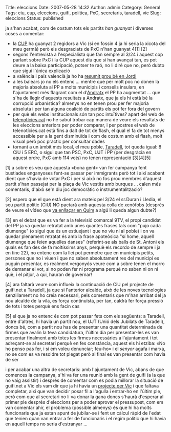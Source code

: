 Title: eleccions
Date: 2007-05-28 14:32
Author: admin
Category: General
Tags: ciu, cup, eleccions, guifi, política, PxC, secretaris, taradell, vic
Slug: eleccions
Status: published

ja s'han acabat, com de costum tots els partits *han guanyat* i diverses coses a comentar:

- la <a href="http://www.cup.cat" target="_blank" rel="noopener">CUP</a> ha guanyat 2 regidors a Vic (si en fossin 4 ja hi seria la xicota del meu germà) però els desgraciats de PxC n'han guanyat 4\[1\] \[2\]
- segons l'entrevista a l'especialista que fan sempre al 3/24 i aquest cop parlant sobre PxC i la CUP aquest diu que si han avançat tan, es pot deure a la baixa participació, potser te raó, no li diré que no, però dubto que sigui l'única explicació
- a valència i país valencià ja ho ha <a href="http://oskuro.net/blog/life/four-more-years-2007-05-28-01-10" target="_blank" rel="noopener">resumit prou bé en Jordi</a>
- a les balears jo no els entenc ... mentre que per molt poc no donen la majoria absoluta al PP a molts municipis i consells insulars, en l'ajuntament més flagrant com el d'<a href="http://www.locales2007.mir.es/muni/DMU040700599.htm" target="_blank" rel="noopener">Andratx</a> el PP ha augmentat ... que s'ha de llegir d'aquests resultats a Andratx, que ja els hi està bé la corrupció urbanística? almenys no en tenen prou per fer majoria absoluta i per tan alguna coalició de partits els pot fer fora del govern
- per què els webs institucionals són tan poc intuïtives? apart del web de <a href="http://www.telenoticies.cat" target="_blank" rel="noopener">telenotícies.cat</a> no he sabut trobar cap manera de veure els resultats de les eleccions anteriors per poder comparar, i per postres el web de telenotícies.cat està fins a dalt de tot de flash, el qual el fa de tot menys accessible per a la gent disminuïda i com de costum amb el flash, molt visual però poc pràctic per consultar dades
- tornant a un àmbit més local, el meu poble, <a href="http://www.locales2007.mir.es/muni/DMU090827899.htm" target="_blank" rel="noopener">Taradell</a>, tot queda igual: 8 CiU i 5 ERC, o sigui que tan PSC, PxC, UJT i PP (per desgràcia en aquest ordre, PxC amb 114 vots) no tenen representació \[3\]\[4\]\[5\]

\[1\] a sobre es veu que aquesta «bona gent» van fer campanya fent bustiades enganyoses fent-se passar per immigrants però tot i així acabant dient que s'havia de votar PxC i per si això no fos prou membres d'aquest partit s'han passejat per la plaça de Vic vestits amb burques ... calen més comentaris, d'això se'n diu joc democràtic o instrumentalització?

\[2\] espero que el que està dient ara mateix pel 3/24 el sr.Duran i Lledia, el seu partit polític (CiU) NO pactarà amb aquesta colla de xenòfobs (després de veure el vídeo que <a href="http://noguer.bloc.cat/post/2161/164900" target="_blank" rel="noopener">va enllaçar en Quim</a> a algú li queda algun dubte?)

\[3\] en el debat que es va fer a la televisió comarcal 9TV, el propi candidat del PP ja va quedar retratat amb unes quantes frases tals com "pujo cada diumenge" (o sigui que és un estiuejant i que no viu ni al poble) i on va quedar plenament retratat és amb la frase apoteòsica "sí home, aquell diumenge que feien aquelles danses" (referint-se als balls de St. Antoni els quals es fan des de fa moltíssims anys, perquè els recordo de sempre i ja en tinc 22), no entenc com la llei pot permetre que en municipis petits, persones que no i viuen i que no saben absolutament res del municipi es puguin presentar, es realment vergonyós veure com a sobre tenen el morro de demanar el vot, si no poden fer ni programa perquè no saben ni on ni què, i el pitjor, a qui, hauran de governar!

\[4\] ara faltarà veure com influeix la continuació de CiU pel projecte de guifi.net a Taradell, ja que si l'anterior alcalde, això de les noves tecnologies senzillament no ho creia necessari, pels comentaris que m'han arribat del ja nou alcalde de la vila, es força continuïsta, per tan, caldrà fer força pressió de tots i totes perquè ens facin cas

\[5\] el que ja no entenc és com pot passar fets com els següents: a Taradell, entre d'altres, hi havia un partit nou, el UJT (Unió dels Jubilats de Taradell), doncs bé, com a partit nou has de presentar una quantitat determinada de firmes que avalin la teva candidatura, l'últim dia per presentar-les es van presentar finalment amb totes les firmes necessàries a l'ajuntament i tot adreçant-se al secretari perquè en fes constància, aquest els hi etziba: «No ho penso pas fer, i si em voleu denunciar; feu-ho» i el *senyor* agafa i marxa, no se com es va resoldre tot plegat però al final es van presentar com havia de ser

i per acabar una altra de secretaris: amb l'ajuntament de Vic, abans de que comences la campanya, s'hi va fer una reunió amb la gent de guifi (a la que no vaig assistir) i després de comentar com es podia millorar la situació de guifi.net a Vic els vam dir que ja hi havia un <a href="http://guifi.net/ca/node/4715" target="_blank" rel="noopener">projecte per Vic</a> i que faltava completar, així que van decidir posar fil a l'agulla i entrar-ho en l'últim ple, però com que al secretari no li va donar la gana doncs s'haurà d'esperar al primer ple després d'eleccions per a poder aprovar el pressupost, com em van comentar ahir, el problema (possible almenys) és que hi ha molts funcionaris que ja estan apunt de jubilar-se i fent un càlcul ràpid de l'edat que tenien quan van entrar a fer de funcionaris i el règim polític que hi havia en aquell temps no seria d'estranyar ...
